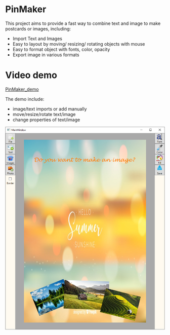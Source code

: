 # PinMaker
This project aims to provide a fast way to combine text and image to make postcards or images, including:
* Import Text and Images
* Easy to layout by moving/ resizing/ rotating objects with mouse
* Easy to format object with fonts, color, opacity
* Export image in various formats

# Video demo
[PinMaker_demo](./PinMaker_demo.mp4)

The demo include:
* image/text imports or add manually
* move/resize/rotate text/image
* change properties of text/image

![PinMaker_demo](PinMaker_demo.png)
